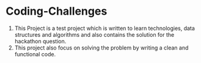 # Coding-Challenges
1. This Project is a test project which is written to learn technologies, data structures and algorithms and also contains the solution for the hackathon question.
2. This project also focus on solving the problem by writing a clean and functional code.
